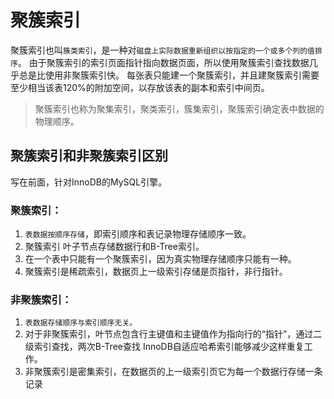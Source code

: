 
 
# 聚簇索引

聚簇索引也叫`簇类索引`，是一种对`磁盘上实际数据重新组织以按指定的一个或多个列的值排序`。
由于聚簇索引的索引页面指针指向数据页面，所以使用聚簇索引查找数据几乎总是比使用非聚簇索引快。
每张表只能建一个聚簇索引，并且建聚簇索引需要至少相当该表120%的附加空间，以存放该表的副本和索引中间页。

> 聚簇索引也称为聚集索引，聚类索引，簇集索引，聚簇索引确定表中数据的物理顺序。

## 聚簇索引和非聚簇索引区别

写在前面，针对InnoDB的MySQL引擎。

### 聚簇索引：

1. `表数据按顺序存储`，即索引顺序和表记录物理存储顺序一致。
2. 聚簇索引 叶子节点存储数据行和B-Tree索引。
3. 在一个表中只能有一个聚簇索引，因为真实物理存储顺序只能有一种。
4. 聚簇索引是稀疏索引，数据页上一级索引存储是页指针，非行指针。

### 非聚簇索引：

1. `表数据存储顺序与索引顺序无关。`
2. 对于非聚簇索引，叶节点包含行主键值和主键值作为指向行的“指针”，通过二级索引查找，两次B-Tree查找 InnoDB自适应哈希索引能够减少这样重复工作。
3. 非聚簇索引是密集索引，在数据页的上一级索引页它为每一个数据行存储一条记录
